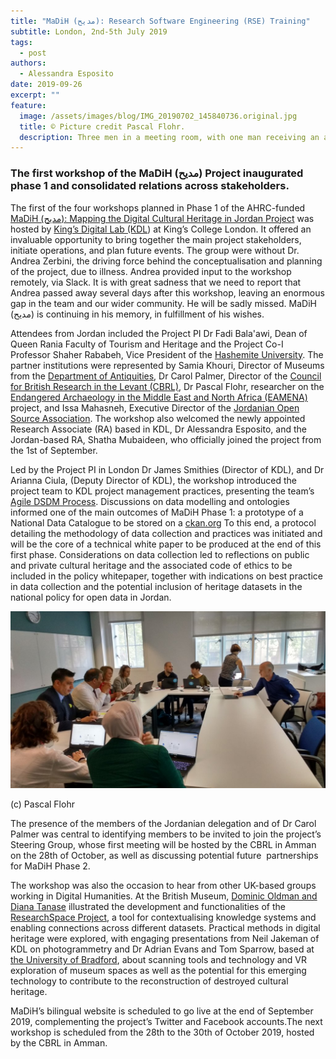 ```yaml
---
title: "MaDiH (مديح): Research Software Engineering (RSE) Training"
subtitle: London, 2nd-5th July 2019
tags:
  - post
authors:
  - Alessandra Esposito
date: 2019-09-26
excerpt: ""
feature:
  image: /assets/images/blog/IMG_20190702_145840736.original.jpg
  title: © Picture credit Pascal Flohr.
  description: Three men in a meeting room, with one man receiving an award from another man while the man on the left watches with a smile
---
```


###

### The first workshop of the MaDiH (مديح) Project inaugurated phase 1 and consolidated relations across stakeholders.

The first of the four workshops planned in Phase 1 of the AHRC-funded [MaDiH (مديح): Mapping the Digital Cultural Heritage in Jordan Project](https://data.kdl.kcl.ac.uk/organization/madih) was hosted by [King’s Digital Lab (KDL](https://www.kdl.kcl.ac.uk/)) at King’s College London. It offered an invaluable opportunity to bring together the main project stakeholders, initiate operations, and plan future events. The group were without Dr. Andrea Zerbini, the driving force behind the conceptualisation and planning of the project, due to illness. Andrea provided input to the workshop remotely, via Slack. It is with great sadness that we need to report that Andrea passed away several days after this workshop, leaving an enormous gap in the team and our wider community. He will be sadly missed. MaDiH (مديح) is continuing in his memory, in fulfillment of his wishes.

Attendees from Jordan included the Project PI Dr Fadi Bala'awi, Dean of Queen Rania Faculty of Tourism and Heritage and the Project Co-I Professor Shaher Rababeh, Vice President of the [Hashemite University](https://hu.edu.jo/). The partner institutions were represented by Samia Khouri, Director of Museums from the [Department of Antiquities](http://doa.gov.jo/en/), Dr Carol Palmer, Director of the [Council for British Research in the Levant (CBRL)](http://cbrl.ac.uk), Dr Pascal Flohr, researcher on the [Endangered Archaeology in the Middle East and North Africa (EAMENA)](http://eamena.arch.ox.ac.uk/) project, and Issa Mahasneh, Executive Director of the [Jordanian Open Source Association](https://opencollective.com/josa). The workshop also welcomed the newly appointed Research Associate (RA) based in KDL, Dr Alessandra Esposito, and the Jordan-based RA, Shatha Mubaideen, who officially joined the project from the 1st of September.

Led by the Project PI in London Dr James Smithies (Director of KDL), and Dr Arianna Ciula, (Deputy Director of KDL), the workshop introduced the project team to KDL project management practices, presenting the team’s  [Agile DSDM Process](https://www.agilebusiness.org/content/philosophy-and-fundamentals). Discussions on data modelling and ontologies informed one of the main outcomes of MaDiH Phase 1: a prototype of a National Data Catalogue to be stored on a [ckan.org](https://ckan.org/) To this end, a protocol detailing the methodology of data collection and practices was initiated and will be the core of a technical white paper to be produced at the end of this first phase. Considerations on data collection led to reflections on public and private cultural heritage and the associated code of ethics to be included in the policy whitepaper, together with indications on best practice in data collection and the potential inclusion of heritage datasets in the national policy for open data in Jordan.

![KDL-MaDIH2](/assets/images/blog/IMG_20190702_092247060_HDR.width-1024.jpg)

(c) Pascal Flohr

The presence of the members of the Jordanian delegation and of Dr Carol Palmer was central to identifying members to be invited to join the project’s Steering Group, whose first meeting will be hosted by the CBRL in Amman on the 28th of October, as well as discussing potential future  partnerships for MaDiH Phase 2.

The workshop was also the occasion to hear from other UK-based groups working in Digital Humanities. At the British Museum, [Dominic Oldman and Diana Tanase](https://www.britishmuseum.org/research/research_projects/all_current_projects/researchspace.aspx) illustrated the development and functionalities of the [ResearchSpace Project](https://www.researchspace.org/index.html), a tool for contextualising knowledge systems and enabling connections across different datasets. Practical methods in digital heritage were explored, with engaging presentations from Neil Jakeman of KDL on photogrammetry and Dr Adrian Evans and Tom Sparrow, based at [the University of Bradford](https://www.bradford.ac.uk/archaeological-forensic-sciences/research/#d.en.61991), about scanning tools and technology and VR exploration of museum spaces as well as the potential for this emerging technology to contribute to the reconstruction of destroyed cultural heritage.

MaDiH’s bilingual website is scheduled to go live at the end of September 2019, complementing the project’s Twitter and Facebook accounts.The next workshop is scheduled from the 28th to the 30th of October 2019, hosted by the CBRL in Amman.
